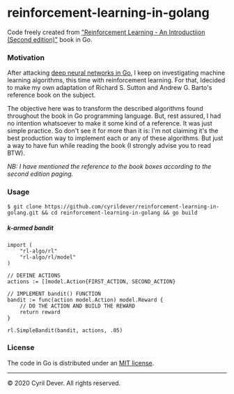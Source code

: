 # reinforcement-learning-in-golang

Code freely created from ["Reinforcement Learning - An Introductiion (Second edition)"](https://mitpress.mit.edu/books/reinforcement-learning-second-edition) book in Go.


### Motivation

After attacking [deep neural networks in Go](https://github.com/cyrildever/neural-networks-and-deep-learning-in-golang), I keep on investigating machine learning algorithms, this time with reinforcement learning. For that, Idecided to make my own adaptation of Richard S. Sutton and Andrew G. Barto's reference book on the subject.

The objective here was to transform the described algorithms found throughout the book in Go programming language. But, rest assured, I had no intention whatsoever to make it some kind of a reference. It was just simple practice. So don't see it for more than it is: I'm not claiming it's the best production way to implement each or any of these algorithms. But just a way to have fun while reading the book (I strongly advise you to read BTW).

_NB: I have mentioned the reference to the book boxes according to the second edition paging._


### Usage

```console
$ git clone https://github.com/cyrildever/reinforcement-learning-in-golang.git && cd reinforcement-learning-in-golang && go build
```

##### k-armed bandit

```golang
import (
    "rl-algo/rl"
    "rl-algo/rl/model"
)

// DEFINE ACTIONS
actions := []model.Action{FIRST_ACTION, SECOND_ACTION}

// IMPLEMENT bandit() FUNCTION
bandit := func(action model.Action) model.Reward {
    // DO THE ACTION AND BUILD THE REWARD
    return reward
}

rl.SimpleBandit(bandit, actions, .05)
```


### License

The code in Go is distributed under an [MIT license](LICENSE).


<hr />
&copy; 2020 Cyril Dever. All rights reserved.